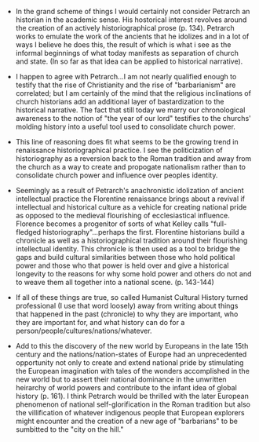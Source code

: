- In the grand scheme of things I would certainly not consider Petrarch an historian in the academic sense. His hostorical interest revolves around the creation of an actively historiographical prose (p. 134). Petrarch works to emulate the work of the ancients that he idolizes and in a lot of ways I believe he does this, the result of which is what i see as the informal beginnings of what today manifests as separation of church and state. (In so far as that idea can be applied to historical narrative).

- I happen to agree with Petrarch...I am not nearly qualified enough to testify that the rise of Christianity and the rise of "barbarianism" are correlated; but I am certainly of the mind that the religious inclinations of church historians add an additional layer of bastardization to the historical narrative. The fact that still today we marry our chronological awareness to the notion of "the year of our lord" testifies to the churchs' molding history into a useful tool used to consolidate church power.

- This line of reasoning does fit what seems to be the growing trend in renaissance historiographical practice. I see the politicization of historiography as a reversion back to the Roman tradition and away from the church as a way to create and propogate nationalism rather than to consolidate church power and influence over peoples identity. 

- Seemingly as a result of Petrarch's anachronistic idolization of ancient intellectual practice the Florentine renaissance brings about a revival if intellectual and historical culture as a vehicle for creating national pride as opposed to the medieval flourishing of ecclesiastical influence. Florence becomes a progenitor of sorts of what Kelley calls "full-fledged historiography"...perhaps the first. Florentine historians build a chronicle as well as a historiographical tradition around their flourishing intellectual identity. This chronicle is then used as a tool to bridge the gaps and build cultural similarities between those who hold political power and those who that power is held over and give a historical longevity to the reasons for why some hold power and others do not and to weave them all together into a national scene. (p. 143-144)

- If all of these things are true, so called Humanist Cultural History turned professional (I use that word loosely) away from writing about things that happened in the past (chronicle) to why they are important, who they are important for, and what history can do for a person/people/cultures/nations/whatever.

- Add to this the discovery of the new world by Europeans in the late 15th century and the nations/nation-states of Europe had an unprecedented opportunity not only to create and extend national pride by stimulating the European imagination with tales of the wonders accomplished in the new world but to assert their national dominance in the unwritten heirarchy of world powers and contribute to the infant idea of global history (p. 161). I think Petrarch would be thrilled with the later European phenomenon of national self-glorification in the Roman tradition but also the villification of whatever indigenous people that European explorers might encounter and the creation of a new age of "barbarians" to be sumbitted to the "city on the hill."
